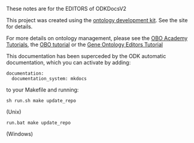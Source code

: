 These notes are for the EDITORS of ODKDocsV2

This project was created using the [ontology development kit](https://github.com/INCATools/ontology-development-kit). See the site for details.

For more details on ontology management, please see the 
[OBO Academy Tutorials](https://oboacademy.github.io/obook/), the
[OBO tutorial](https://github.com/jamesaoverton/obo-tutorial) or the [Gene Ontology Editors Tutorial](https://go-protege-tutorial.readthedocs.io/en/latest/)

This documentation has been superceded by the ODK automatic documentation, which you can
activate by adding:

```
documentation:
  documentation_system: mkdocs
```

to your Makefile and running:

```
sh run.sh make update_repo
```
(Unix)

```
run.bat make update_repo
```
(Windows)